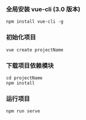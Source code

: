 ### 全局安装 vue-cli (3.0 版本)

```
npm install vue-cli -g
```

### 初始化项目

```
vue create projectName
```

### 下载项目依赖模块

```
cd projectName
npm install
```

### 运行项目

```
npm run serve
```
